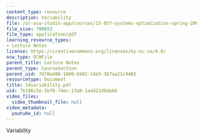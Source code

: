 ```yaml
---
content_type: resource
description: Variability
file: /ol-ocw-studio-app/courses/15-057-systems-optimization-spring-2003/7b186c5e5bf674ec13a01a4d21d0da66_14variability.pdf
file_size: 780053
file_type: application/pdf
learning_resource_types:
- Lecture Notes
license: https://creativecommons.org/licenses/by-nc-sa/4.0/
ocw_type: OCWFile
parent_title: Lecture Notes
parent_type: CourseSection
parent_uid: 7d70ed88-1800-6902-1de5-3b7aa21c9465
resourcetype: Document
title: 14variability.pdf
uid: 7b186c5e-5bf6-74ec-13a0-1a4d21d0da66
video_files:
  video_thumbnail_file: null
video_metadata:
  youtube_id: null
---
```

Variability